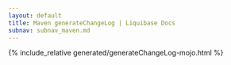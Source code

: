 ```yaml
---
layout: default
title: Maven generateChangeLog | Liquibase Docs
subnav: subnav_maven.md
---
```


{% include_relative generated/generateChangeLog-mojo.html %}
